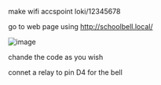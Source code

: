 make wifi accspoint loki/12345678

go to web page using http://schoolbell.local/

![image](https://github.com/user-attachments/assets/4dfcc280-84ae-4b7b-bf5e-fb746934c0af)


chande the code as you wish

connet a relay to pin D4 for the bell
